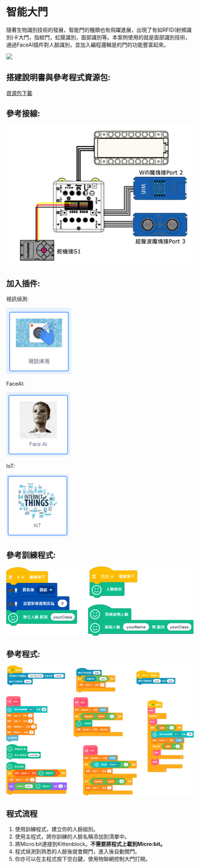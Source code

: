 # 智能大門

隨著生物識別技術的發展，智能門的種類也有飛躍進展，出現了有如RFID(射頻識別)卡大門，指紋門，虹膜識別，面部識別等。本案例使用的就是面部識別技術，通過FaceAI插件對人臉識別，並加入編程邏輯是的門的功能豐富起來。

![](./images/ex2.png)

## 搭建說明書與參考程式資源包:

[資源包下載](http://bit.ly/AIOTKit_SH_ResourcsePack)

## 參考接線:

![](./images/gate_wire.png)

## 加入插件:

視訊偵測:

![](./images/video.png)

FaceAI:

![](./images/faceai.png)

IoT:

![](./images/iot.png)

## 參考訓練程式:

![](./images/gate_train_code_1.87.png)

## 參考程式:

![](./images/gate_code_1.87.png)


## 程式流程

1. 使用訓練程式，建立你的人臉組別。
2. 使用主程式，將你訓練的人臉名稱添加到清單中。
3. 將Micro:bit連接到Kittenblock。**不需要將程式上載到Micro:bit。**
4. 程式偵測到熟悉的人臉後就會開門，進入後自動關門。
5. 你亦可以在主程式按下空白鍵，使用物聯網控制大門打開。